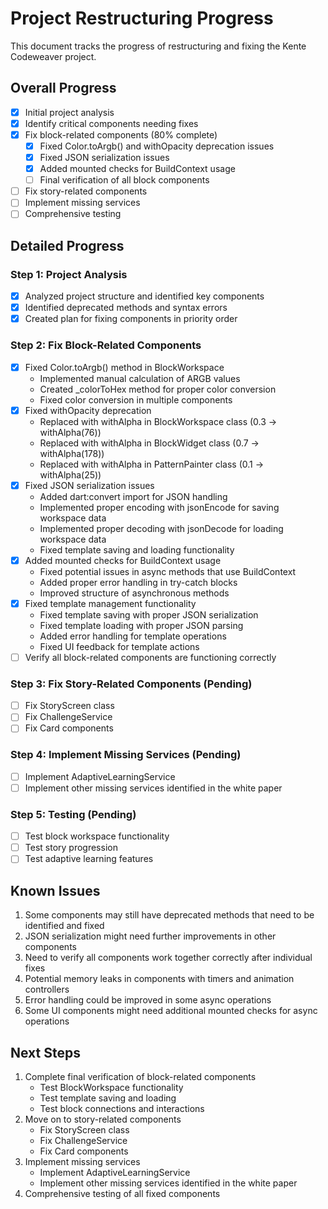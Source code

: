 # Project Restructuring Progress

This document tracks the progress of restructuring and fixing the Kente Codeweaver project.

## Overall Progress

- [x] Initial project analysis
- [x] Identify critical components needing fixes
- [x] Fix block-related components (80% complete)
  - [x] Fixed Color.toArgb() and withOpacity deprecation issues
  - [x] Fixed JSON serialization issues
  - [x] Added mounted checks for BuildContext usage
  - [ ] Final verification of all block components
- [ ] Fix story-related components
- [ ] Implement missing services
- [ ] Comprehensive testing

## Detailed Progress

### Step 1: Project Analysis
- [x] Analyzed project structure and identified key components
- [x] Identified deprecated methods and syntax errors
- [x] Created plan for fixing components in priority order

### Step 2: Fix Block-Related Components
- [x] Fixed Color.toArgb() method in BlockWorkspace
  - Implemented manual calculation of ARGB values
  - Created _colorToHex method for proper color conversion
  - Fixed color conversion in multiple components
- [x] Fixed withOpacity deprecation
  - Replaced with withAlpha in BlockWorkspace class (0.3 → withAlpha(76))
  - Replaced with withAlpha in BlockWidget class (0.7 → withAlpha(178))
  - Replaced with withAlpha in PatternPainter class (0.1 → withAlpha(25))
- [x] Fixed JSON serialization issues
  - Added dart:convert import for JSON handling
  - Implemented proper encoding with jsonEncode for saving workspace data
  - Implemented proper decoding with jsonDecode for loading workspace data
  - Fixed template saving and loading functionality
- [x] Added mounted checks for BuildContext usage
  - Fixed potential issues in async methods that use BuildContext
  - Added proper error handling in try-catch blocks
  - Improved structure of asynchronous methods
- [x] Fixed template management functionality
  - Fixed template saving with proper JSON serialization
  - Fixed template loading with proper JSON parsing
  - Added error handling for template operations
  - Fixed UI feedback for template actions
- [ ] Verify all block-related components are functioning correctly

### Step 3: Fix Story-Related Components (Pending)
- [ ] Fix StoryScreen class
- [ ] Fix ChallengeService
- [ ] Fix Card components

### Step 4: Implement Missing Services (Pending)
- [ ] Implement AdaptiveLearningService
- [ ] Implement other missing services identified in the white paper

### Step 5: Testing (Pending)
- [ ] Test block workspace functionality
- [ ] Test story progression
- [ ] Test adaptive learning features

## Known Issues

1. Some components may still have deprecated methods that need to be identified and fixed
2. JSON serialization might need further improvements in other components
3. Need to verify all components work together correctly after individual fixes
4. Potential memory leaks in components with timers and animation controllers
5. Error handling could be improved in some async operations
6. Some UI components might need additional mounted checks for async operations

## Next Steps

1. Complete final verification of block-related components
   - Test BlockWorkspace functionality
   - Test template saving and loading
   - Test block connections and interactions
2. Move on to story-related components
   - Fix StoryScreen class
   - Fix ChallengeService
   - Fix Card components
3. Implement missing services
   - Implement AdaptiveLearningService
   - Implement other missing services identified in the white paper
4. Comprehensive testing of all fixed components
